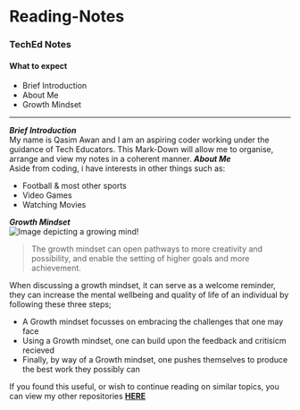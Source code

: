 # Reading-Notes
### TechEd Notes

#### **What to expect**
- Brief Introduction
- About Me
- Growth Mindset

***
***Brief Introduction***  
My name is Qasim Awan and I am an aspiring coder working under the guidance of Tech Educators. This Mark-Down will allow me to organise, arrange and view my notes in a coherent manner.
***About Me***   
Aside from coding, i have interests in other things such as:
- Football & most other sports
- Video Games
- Watching Movies

***Growth Mindset***  
![Image depicting a growing mind!](https://atlassianblog.wpengine.com/wp-content/uploads/2015/11/growth-mindset.png) 
> The growth mindset can open pathways to more creativity and possibility, and enable the setting of higher goals and more achievement.    

When discussing a growth mindset, it can serve as a welcome reminder, they can increase the mental wellbeing and quality of life of an individual by following these three steps;  
* A Growth mindset focusses on embracing the challenges that one may face
* Using a Growth mindset, one can build upon the feedback and critisicm recieved
* Finally, by way of a Growth mindset, one pushes themselves to produce the best work they possibly can 



If you found this useful, or wish to continue reading on similar topics, you can view my other repositories **[HERE](https://github.com/Qasimawan99?tab=repositories)**
